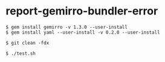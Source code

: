 # report-gemirro-bundler-error

```
$ gem install gemirro -v 1.3.0 --user-install
$ gem install yaml --user-install -v 0.2.0 --user-install

$ git clean -fdx

$ ./test.sh
```
